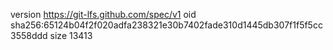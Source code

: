 version https://git-lfs.github.com/spec/v1
oid sha256:65124b04f2f020adfa238321e30b7402fade310d1445db307f1f5f5cc3558ddd
size 13413
